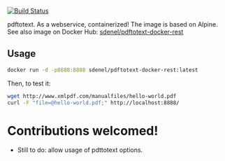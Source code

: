 [![Build Status](https://travis-ci.com/sdenel/pdftotext-docker-rest.svg?branch=master)](https://travis-ci.com/sdenel/pdftotext-docker-rest)

pdftotext. As a webservice, containerized! The image is based on Alpine. See also image on Docker Hub: [sdenel/pdftotext-docker-rest](https://hub.docker.com/repository/docker/sdenel/pdftotext-docker-rest)

## Usage

```bash
docker run -d -p8888:8888 sdenel/pdftotext-docker-rest:latest
```
Then, to test it:
```bash
wget http://www.xmlpdf.com/manualfiles/hello-world.pdf
curl -F "file=@hello-world.pdf;" http://localhost:8888/
```

# Contributions welcomed!
* Still to do: allow usage of pdttotext options.
